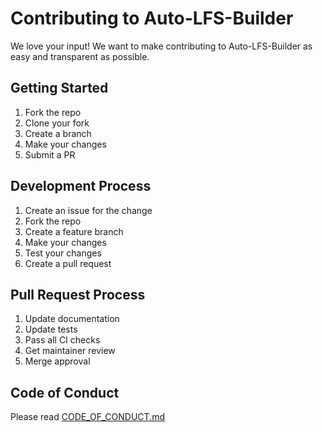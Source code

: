 # Contributing to Auto-LFS-Builder

We love your input! We want to make contributing to Auto-LFS-Builder as easy and transparent as possible.

## Getting Started

1. Fork the repo
2. Clone your fork
3. Create a branch
4. Make your changes
5. Submit a PR

## Development Process

1. Create an issue for the change
2. Fork the repo
3. Create a feature branch
4. Make your changes
5. Test your changes
6. Create a pull request

## Pull Request Process

1. Update documentation
2. Update tests
3. Pass all CI checks
4. Get maintainer review
5. Merge approval

## Code of Conduct

Please read [CODE_OF_CONDUCT.md](CODE_OF_CONDUCT.md)
